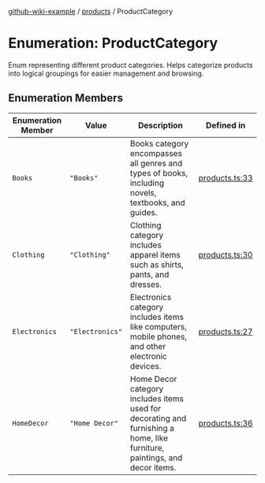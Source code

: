 [github-wiki-example](../wiki/Home) / [products](../wiki/products) / ProductCategory

# Enumeration: ProductCategory

Enum representing different product categories.
Helps categorize products into logical groupings for easier management and browsing.

## Enumeration Members

| Enumeration Member | Value | Description | Defined in |
| ------ | ------ | ------ | ------ |
| `Books` | `"Books"` | Books category encompasses all genres and types of books, including novels, textbooks, and guides. | [products.ts:33](https://github.com/typedoc2md/dummy-typescript-api/blob/main/src/products.ts#L33) |
| `Clothing` | `"Clothing"` | Clothing category includes apparel items such as shirts, pants, and dresses. | [products.ts:30](https://github.com/typedoc2md/dummy-typescript-api/blob/main/src/products.ts#L30) |
| `Electronics` | `"Electronics"` | Electronics category includes items like computers, mobile phones, and other electronic devices. | [products.ts:27](https://github.com/typedoc2md/dummy-typescript-api/blob/main/src/products.ts#L27) |
| `HomeDecor` | `"Home Decor"` | Home Decor category includes items used for decorating and furnishing a home, like furniture, paintings, and decor items. | [products.ts:36](https://github.com/typedoc2md/dummy-typescript-api/blob/main/src/products.ts#L36) |
